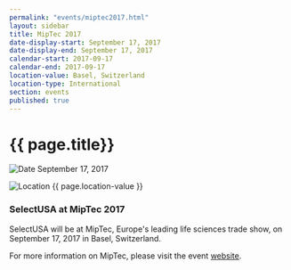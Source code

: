 ```yaml
---
permalink: "events/miptec2017.html"
layout: sidebar
title: MipTec 2017
date-display-start: September 17, 2017
date-display-end: September 17, 2017
calendar-start: 2017-09-17
calendar-end: 2017-09-17
location-value: Basel, Switzerland
location-type: International
section: events
published: true
---
```


# {{ page.title}}

![Date](https://google.github.io/material-design-icons/action/svg/design/ic_event_24px.svg "Date") September 17, 2017

![Location](http://google.github.io/material-design-icons/social/svg/design/ic_location_city_24px.svg "Location") {{ page.location-value }}

### SelectUSA at MipTec 2017

SelectUSA will be at MipTec, Europe's leading life sciences trade show, on September 17, 2017 in Basel, Switzerland. 

For more information on MipTec, please visit the event [website](https://www.basellife.org/miptec).
